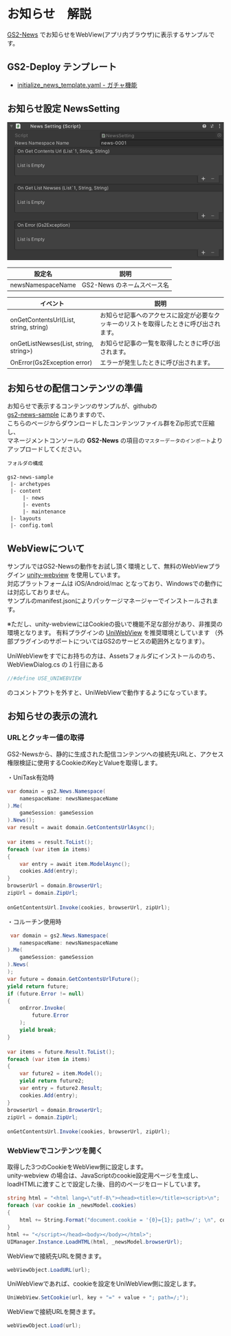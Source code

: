 # お知らせ　解説

[GS2-News](https://app.gs2.io/docs/index.html#gs2-news) でお知らせをWebView(アプリ内ブラウザ)に表示するサンプルです。

## GS2-Deploy テンプレート

- [initialize_news_template.yaml - ガチャ機能](../Templates/initialize_news_template.yaml)

## お知らせ設定 NewsSetting

![インスペクターウィンドウ](News.png)

| 設定名 | 説明 |
|---|---|
| newsNamespaceName | GS2-News のネームスペース名 |

| イベント | 説明 |
|---|---|
| onGetContentsUrl(List<EzSetCookieRequestEntry>, string, string) | お知らせ記事へのアクセスに設定が必要なクッキーのリストを取得したときに呼び出されます。 |
| onGetListNewses(List<EzNews>, string, string>) | お知らせ記事の一覧を取得したときに呼び出されます。 |
| OnError(Gs2Exception error) | エラーが発生したときに呼び出されます。 |

## お知らせの配信コンテンツの準備

お知らせで表示するコンテンツのサンプルが、githubの  
[gs2-news-sample](https://github.com/gs2io/gs2-news-sample) にありますので、  
こちらのページからダウンロードしたコンテンツファイル群をZip形式で圧縮し、  
マネージメントコンソールの __GS2-News__ の項目の`マスターデータのインポート`よりアップロードしてください。  

```
フォルダの構成

gs2-news-sample
 |- archetypes
 |- content
     |- news
     |- events
     |- maintenance
 |- layouts
 |- config.toml
```

## WebViewについて

サンプルではGS2-Newsの動作をお試し頂く環境として、無料のWebViewプラグイン [unity-webview](https://github.com/gree/unity-webview) を使用しています。  
対応プラットフォームは iOS/Android/mac となっており、Windowsでの動作には対応しておりません。  
サンプルのmanifest.jsonによりパッケージマネージャーでインストールされます。  

※ただし、unity-webviewにはCookieの扱いで機能不足な部分があり、非推奨の環境となります。
有料プラグインの [UniWebView](https://uniwebview.com/) を推奨環境としています
（外部プラグインのサポートについてはGS2のサービスの範囲外となります）。

UniWebViewをすでにお持ちの方は、Assetsフォルダにインストールののち、
WebViewDialog.cs の１行目にある
```c#
//#define USE_UNIWEBVIEW
```
のコメントアウトを外すと、UniWebViewで動作するようになっています。

## お知らせの表示の流れ

### URLとクッキー値の取得

GS2-Newsから、静的に生成された配信コンテンツへの接続先URLと、アクセス権限検証に使用するCookieのKeyとValueを取得します。

・UniTask有効時
```c#
var domain = gs2.News.Namespace(
    namespaceName: newsNamespaceName
).Me(
    gameSession: gameSession
).News();
var result = await domain.GetContentsUrlAsync();

var items = result.ToList();
foreach (var item in items)
{
    var entry = await item.ModelAsync();
    cookies.Add(entry);
}
browserUrl = domain.BrowserUrl;
zipUrl = domain.ZipUrl;

onGetContentsUrl.Invoke(cookies, browserUrl, zipUrl);
```
・コルーチン使用時
```c#
 var domain = gs2.News.Namespace(
    namespaceName: newsNamespaceName
).Me(
    gameSession: gameSession
).News(
);
var future = domain.GetContentsUrlFuture();
yield return future;
if (future.Error != null)
{
    onError.Invoke(
        future.Error
    );
    yield break;
}

var items = future.Result.ToList();
foreach (var item in items)
{
    var future2 = item.Model();
    yield return future2;
    var entry = future2.Result;
    cookies.Add(entry);
}
browserUrl = domain.BrowserUrl;
zipUrl = domain.ZipUrl;

onGetContentsUrl.Invoke(cookies, browserUrl, zipUrl);
```

### WebViewでコンテンツを開く

取得した3つのCookieをWebView側に設定します。  
unity-webview の場合は、JavaScriptのcookie設定用ページを生成し、loadHTMLに渡すことで設定した後、目的のページをロードしています。

```c#
string html = "<html lang=\"utf-8\"><head><title></title><script>\n";
foreach (var cookie in _newsModel.cookies)
{
    html += String.Format("document.cookie = '{0}={1}; path=/'; \n", cookie.Key, cookie.Value);
}
html += "</script></head><body></body></html>";
UIManager.Instance.LoadHTML(html, _newsModel.browserUrl);
```

WebViewで接続先URLを開きます。

```c#
webViewObject.LoadURL(url);
```


UniWebViewであれば、cookieを設定をUniWebView側に設定します。


```c#
UniWebView.SetCookie(url, key + "=" + value + "; path=/;");
```

WebViewで接続URLを開きます。

```c#
webViewObject.Load(url);
```